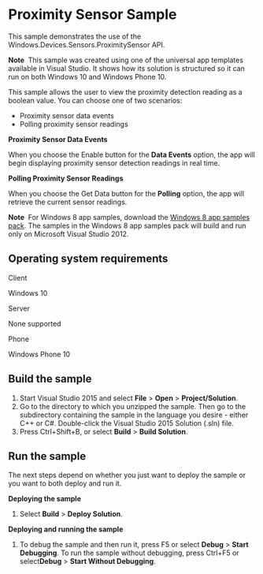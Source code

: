 Proximity Sensor Sample
=======================

This sample demonstrates the use of the Windows.Devices.Sensors.ProximitySensor API.

**Note**  This sample was created using one of the universal app templates available in Visual Studio. It shows how its solution is structured so it can run on both Windows 10 and Windows Phone 10.

This sample allows the user to view the proximity detection reading as a boolean value. You can choose one of two scenarios:

-   Proximity sensor data events
-   Polling proximity sensor readings

**Proximity Sensor Data Events**

When you choose the Enable button for the **Data Events** option, the app will begin displaying proximity sensor detection readings in real time.

**Polling Proximity Sensor Readings**

When you choose the Get Data button for the **Polling** option, the app will retrieve the current sensor readings.

**Note**  For Windows 8 app samples, download the [Windows 8 app samples pack](http://go.microsoft.com/fwlink/p/?LinkId=301698). The samples in the Windows 8 app samples pack will build and run only on Microsoft Visual Studio 2012.

Operating system requirements
-----------------------------

Client

Windows 10

Server

None supported

Phone

Windows Phone 10

Build the sample
----------------

1.  Start Visual Studio 2015 and select **File** \> **Open** \> **Project/Solution**.
2.  Go to the directory to which you unzipped the sample. Then go to the subdirectory containing the sample in the language you desire - either C++ or C\#. Double-click the Visual Studio 2015 Solution (.sln) file.
3.  Press Ctrl+Shift+B, or select **Build** \> **Build Solution**.

Run the sample
--------------

The next steps depend on whether you just want to deploy the sample or you want to both deploy and run it.

**Deploying the sample**

1.  Select **Build** \> **Deploy Solution**.

**Deploying and running the sample**

1.  To debug the sample and then run it, press F5 or select **Debug** \> **Start Debugging**. To run the sample without debugging, press Ctrl+F5 or select**Debug** \> **Start Without Debugging**.

